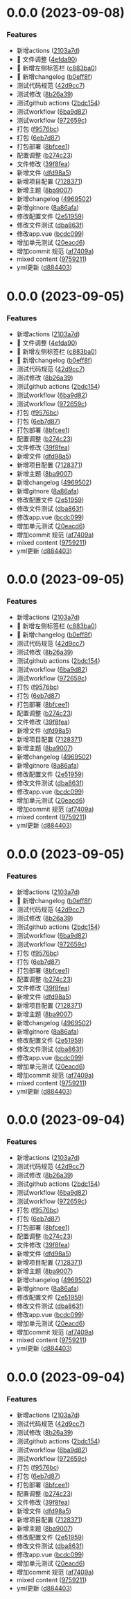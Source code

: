 # 0.0.0 (2023-09-08)


### Features

*  新增actions ([2103a7d](https://github.com/bestHandsome/vue3-blog/commit/2103a7dc34313160b42b277a3857e7b0340ebcf4))
* 🎸 文件调整 ([4efda90](https://github.com/bestHandsome/vue3-blog/commit/4efda907b98f21357e445b536a90aa89875f6b5d))
* 🎸 新增左侧标签栏 ([c883ba0](https://github.com/bestHandsome/vue3-blog/commit/c883ba0521a995bc8f0fd5b3cbedf6e8e008c000))
* 🎸 新增changelog ([b0eff8f](https://github.com/bestHandsome/vue3-blog/commit/b0eff8f9455de0ae7e0126eb33f7c3f7f8c8cd1c))
* 测试代码规范 ([42d9cc7](https://github.com/bestHandsome/vue3-blog/commit/42d9cc7d7d98e9fca598e28c62df756d40bc732c))
* 测试修改 ([8b26a39](https://github.com/bestHandsome/vue3-blog/commit/8b26a391c1a37ddfc4042d86aa43f584d55b5f99))
* 测试github actions ([2bdc154](https://github.com/bestHandsome/vue3-blog/commit/2bdc1544e1516686282112eae1e7bcc19177a294))
* 测试workflow ([6ba9d82](https://github.com/bestHandsome/vue3-blog/commit/6ba9d827619eda2e29cde44e1aa6262c966a08de))
* 测试workflow ([972659c](https://github.com/bestHandsome/vue3-blog/commit/972659c8d3031a8442d45d6cb0dfa42e79b7d619))
* 打包 ([f9576bc](https://github.com/bestHandsome/vue3-blog/commit/f9576bc8e4cd2a14658b250c9ea985e0b6b6c6f8))
* 打包 ([6eb7d87](https://github.com/bestHandsome/vue3-blog/commit/6eb7d87e97940b2b2e49d4d5c5f055355b8dae42))
* 打包部署 ([8bfcee1](https://github.com/bestHandsome/vue3-blog/commit/8bfcee118bb5a124ea99cce940d9fefccb6285ba))
* 配置调整 ([b274c23](https://github.com/bestHandsome/vue3-blog/commit/b274c23c5853283d78f6b551e650b353dbb91e5a))
* 文件修改 ([39f8fea](https://github.com/bestHandsome/vue3-blog/commit/39f8fea8a404d6e69fad342067deb39768ec7a6d))
* 新增文件 ([dfd98a5](https://github.com/bestHandsome/vue3-blog/commit/dfd98a59f58952f3ca0a0add744a8f4b76183421))
* 新增项目配置 ([7128371](https://github.com/bestHandsome/vue3-blog/commit/712837153d01765b18820e050ae8b1cacd484ca0))
* 新增主题 ([8ba9007](https://github.com/bestHandsome/vue3-blog/commit/8ba9007319a2fc24be5678484fda73d7918d0e46))
* 新增changelog ([4969502](https://github.com/bestHandsome/vue3-blog/commit/4969502df72e5a43c4d511b0a84daf0712d11592))
* 新增gitnore ([8a86afa](https://github.com/bestHandsome/vue3-blog/commit/8a86afa8e440cd70fbb4cbf516026693c767f99d))
* 修改配置文件 ([2e51959](https://github.com/bestHandsome/vue3-blog/commit/2e519595e0d7de5aeda0221f6b2861ee1e0c56ca))
* 修改文件测试 ([dba863f](https://github.com/bestHandsome/vue3-blog/commit/dba863f0a1f708353ad941da9a0257891c904bbe))
* 修改app.vue ([bcdc099](https://github.com/bestHandsome/vue3-blog/commit/bcdc099cd9eedf59ff046f2d9082a9a77850aa77))
* 增加单元测试 ([20eacd6](https://github.com/bestHandsome/vue3-blog/commit/20eacd6a9a4aa9d1aec88dff7115a8639bb3223e))
* 增加commit 规范 ([af7409a](https://github.com/bestHandsome/vue3-blog/commit/af7409af9d6e4a084c09e186cb3a397123465108))
* mixed content ([9759211](https://github.com/bestHandsome/vue3-blog/commit/97592115ba8305867aeee357352ff758ac7f0f68))
* yml更新 ([d884403](https://github.com/bestHandsome/vue3-blog/commit/d884403b0c54e53a686074c475d6c60ec7352e74))



# 0.0.0 (2023-09-05)


### Features

*  新增actions ([2103a7d](https://github.com/bestHandsome/vue3-blog/commit/2103a7dc34313160b42b277a3857e7b0340ebcf4))
* 🎸 文件调整 ([4efda90](https://github.com/bestHandsome/vue3-blog/commit/4efda907b98f21357e445b536a90aa89875f6b5d))
* 🎸 新增左侧标签栏 ([c883ba0](https://github.com/bestHandsome/vue3-blog/commit/c883ba0521a995bc8f0fd5b3cbedf6e8e008c000))
* 🎸 新增changelog ([b0eff8f](https://github.com/bestHandsome/vue3-blog/commit/b0eff8f9455de0ae7e0126eb33f7c3f7f8c8cd1c))
* 测试代码规范 ([42d9cc7](https://github.com/bestHandsome/vue3-blog/commit/42d9cc7d7d98e9fca598e28c62df756d40bc732c))
* 测试修改 ([8b26a39](https://github.com/bestHandsome/vue3-blog/commit/8b26a391c1a37ddfc4042d86aa43f584d55b5f99))
* 测试github actions ([2bdc154](https://github.com/bestHandsome/vue3-blog/commit/2bdc1544e1516686282112eae1e7bcc19177a294))
* 测试workflow ([6ba9d82](https://github.com/bestHandsome/vue3-blog/commit/6ba9d827619eda2e29cde44e1aa6262c966a08de))
* 测试workflow ([972659c](https://github.com/bestHandsome/vue3-blog/commit/972659c8d3031a8442d45d6cb0dfa42e79b7d619))
* 打包 ([f9576bc](https://github.com/bestHandsome/vue3-blog/commit/f9576bc8e4cd2a14658b250c9ea985e0b6b6c6f8))
* 打包 ([6eb7d87](https://github.com/bestHandsome/vue3-blog/commit/6eb7d87e97940b2b2e49d4d5c5f055355b8dae42))
* 打包部署 ([8bfcee1](https://github.com/bestHandsome/vue3-blog/commit/8bfcee118bb5a124ea99cce940d9fefccb6285ba))
* 配置调整 ([b274c23](https://github.com/bestHandsome/vue3-blog/commit/b274c23c5853283d78f6b551e650b353dbb91e5a))
* 文件修改 ([39f8fea](https://github.com/bestHandsome/vue3-blog/commit/39f8fea8a404d6e69fad342067deb39768ec7a6d))
* 新增文件 ([dfd98a5](https://github.com/bestHandsome/vue3-blog/commit/dfd98a59f58952f3ca0a0add744a8f4b76183421))
* 新增项目配置 ([7128371](https://github.com/bestHandsome/vue3-blog/commit/712837153d01765b18820e050ae8b1cacd484ca0))
* 新增主题 ([8ba9007](https://github.com/bestHandsome/vue3-blog/commit/8ba9007319a2fc24be5678484fda73d7918d0e46))
* 新增changelog ([4969502](https://github.com/bestHandsome/vue3-blog/commit/4969502df72e5a43c4d511b0a84daf0712d11592))
* 新增gitnore ([8a86afa](https://github.com/bestHandsome/vue3-blog/commit/8a86afa8e440cd70fbb4cbf516026693c767f99d))
* 修改配置文件 ([2e51959](https://github.com/bestHandsome/vue3-blog/commit/2e519595e0d7de5aeda0221f6b2861ee1e0c56ca))
* 修改文件测试 ([dba863f](https://github.com/bestHandsome/vue3-blog/commit/dba863f0a1f708353ad941da9a0257891c904bbe))
* 修改app.vue ([bcdc099](https://github.com/bestHandsome/vue3-blog/commit/bcdc099cd9eedf59ff046f2d9082a9a77850aa77))
* 增加单元测试 ([20eacd6](https://github.com/bestHandsome/vue3-blog/commit/20eacd6a9a4aa9d1aec88dff7115a8639bb3223e))
* 增加commit 规范 ([af7409a](https://github.com/bestHandsome/vue3-blog/commit/af7409af9d6e4a084c09e186cb3a397123465108))
* mixed content ([9759211](https://github.com/bestHandsome/vue3-blog/commit/97592115ba8305867aeee357352ff758ac7f0f68))
* yml更新 ([d884403](https://github.com/bestHandsome/vue3-blog/commit/d884403b0c54e53a686074c475d6c60ec7352e74))



# 0.0.0 (2023-09-05)


### Features

*  新增actions ([2103a7d](https://github.com/bestHandsome/vue3-blog/commit/2103a7dc34313160b42b277a3857e7b0340ebcf4))
* 🎸 新增左侧标签栏 ([c883ba0](https://github.com/bestHandsome/vue3-blog/commit/c883ba0521a995bc8f0fd5b3cbedf6e8e008c000))
* 🎸 新增changelog ([b0eff8f](https://github.com/bestHandsome/vue3-blog/commit/b0eff8f9455de0ae7e0126eb33f7c3f7f8c8cd1c))
* 测试代码规范 ([42d9cc7](https://github.com/bestHandsome/vue3-blog/commit/42d9cc7d7d98e9fca598e28c62df756d40bc732c))
* 测试修改 ([8b26a39](https://github.com/bestHandsome/vue3-blog/commit/8b26a391c1a37ddfc4042d86aa43f584d55b5f99))
* 测试github actions ([2bdc154](https://github.com/bestHandsome/vue3-blog/commit/2bdc1544e1516686282112eae1e7bcc19177a294))
* 测试workflow ([6ba9d82](https://github.com/bestHandsome/vue3-blog/commit/6ba9d827619eda2e29cde44e1aa6262c966a08de))
* 测试workflow ([972659c](https://github.com/bestHandsome/vue3-blog/commit/972659c8d3031a8442d45d6cb0dfa42e79b7d619))
* 打包 ([f9576bc](https://github.com/bestHandsome/vue3-blog/commit/f9576bc8e4cd2a14658b250c9ea985e0b6b6c6f8))
* 打包 ([6eb7d87](https://github.com/bestHandsome/vue3-blog/commit/6eb7d87e97940b2b2e49d4d5c5f055355b8dae42))
* 打包部署 ([8bfcee1](https://github.com/bestHandsome/vue3-blog/commit/8bfcee118bb5a124ea99cce940d9fefccb6285ba))
* 配置调整 ([b274c23](https://github.com/bestHandsome/vue3-blog/commit/b274c23c5853283d78f6b551e650b353dbb91e5a))
* 文件修改 ([39f8fea](https://github.com/bestHandsome/vue3-blog/commit/39f8fea8a404d6e69fad342067deb39768ec7a6d))
* 新增文件 ([dfd98a5](https://github.com/bestHandsome/vue3-blog/commit/dfd98a59f58952f3ca0a0add744a8f4b76183421))
* 新增项目配置 ([7128371](https://github.com/bestHandsome/vue3-blog/commit/712837153d01765b18820e050ae8b1cacd484ca0))
* 新增主题 ([8ba9007](https://github.com/bestHandsome/vue3-blog/commit/8ba9007319a2fc24be5678484fda73d7918d0e46))
* 新增changelog ([4969502](https://github.com/bestHandsome/vue3-blog/commit/4969502df72e5a43c4d511b0a84daf0712d11592))
* 新增gitnore ([8a86afa](https://github.com/bestHandsome/vue3-blog/commit/8a86afa8e440cd70fbb4cbf516026693c767f99d))
* 修改配置文件 ([2e51959](https://github.com/bestHandsome/vue3-blog/commit/2e519595e0d7de5aeda0221f6b2861ee1e0c56ca))
* 修改文件测试 ([dba863f](https://github.com/bestHandsome/vue3-blog/commit/dba863f0a1f708353ad941da9a0257891c904bbe))
* 修改app.vue ([bcdc099](https://github.com/bestHandsome/vue3-blog/commit/bcdc099cd9eedf59ff046f2d9082a9a77850aa77))
* 增加单元测试 ([20eacd6](https://github.com/bestHandsome/vue3-blog/commit/20eacd6a9a4aa9d1aec88dff7115a8639bb3223e))
* 增加commit 规范 ([af7409a](https://github.com/bestHandsome/vue3-blog/commit/af7409af9d6e4a084c09e186cb3a397123465108))
* mixed content ([9759211](https://github.com/bestHandsome/vue3-blog/commit/97592115ba8305867aeee357352ff758ac7f0f68))
* yml更新 ([d884403](https://github.com/bestHandsome/vue3-blog/commit/d884403b0c54e53a686074c475d6c60ec7352e74))



# 0.0.0 (2023-09-05)


### Features

*  新增actions ([2103a7d](https://github.com/bestHandsome/vue3-blog/commit/2103a7dc34313160b42b277a3857e7b0340ebcf4))
* 🎸 新增changelog ([b0eff8f](https://github.com/bestHandsome/vue3-blog/commit/b0eff8f9455de0ae7e0126eb33f7c3f7f8c8cd1c))
* 测试代码规范 ([42d9cc7](https://github.com/bestHandsome/vue3-blog/commit/42d9cc7d7d98e9fca598e28c62df756d40bc732c))
* 测试修改 ([8b26a39](https://github.com/bestHandsome/vue3-blog/commit/8b26a391c1a37ddfc4042d86aa43f584d55b5f99))
* 测试github actions ([2bdc154](https://github.com/bestHandsome/vue3-blog/commit/2bdc1544e1516686282112eae1e7bcc19177a294))
* 测试workflow ([6ba9d82](https://github.com/bestHandsome/vue3-blog/commit/6ba9d827619eda2e29cde44e1aa6262c966a08de))
* 测试workflow ([972659c](https://github.com/bestHandsome/vue3-blog/commit/972659c8d3031a8442d45d6cb0dfa42e79b7d619))
* 打包 ([f9576bc](https://github.com/bestHandsome/vue3-blog/commit/f9576bc8e4cd2a14658b250c9ea985e0b6b6c6f8))
* 打包 ([6eb7d87](https://github.com/bestHandsome/vue3-blog/commit/6eb7d87e97940b2b2e49d4d5c5f055355b8dae42))
* 打包部署 ([8bfcee1](https://github.com/bestHandsome/vue3-blog/commit/8bfcee118bb5a124ea99cce940d9fefccb6285ba))
* 配置调整 ([b274c23](https://github.com/bestHandsome/vue3-blog/commit/b274c23c5853283d78f6b551e650b353dbb91e5a))
* 文件修改 ([39f8fea](https://github.com/bestHandsome/vue3-blog/commit/39f8fea8a404d6e69fad342067deb39768ec7a6d))
* 新增文件 ([dfd98a5](https://github.com/bestHandsome/vue3-blog/commit/dfd98a59f58952f3ca0a0add744a8f4b76183421))
* 新增项目配置 ([7128371](https://github.com/bestHandsome/vue3-blog/commit/712837153d01765b18820e050ae8b1cacd484ca0))
* 新增主题 ([8ba9007](https://github.com/bestHandsome/vue3-blog/commit/8ba9007319a2fc24be5678484fda73d7918d0e46))
* 新增changelog ([4969502](https://github.com/bestHandsome/vue3-blog/commit/4969502df72e5a43c4d511b0a84daf0712d11592))
* 新增gitnore ([8a86afa](https://github.com/bestHandsome/vue3-blog/commit/8a86afa8e440cd70fbb4cbf516026693c767f99d))
* 修改配置文件 ([2e51959](https://github.com/bestHandsome/vue3-blog/commit/2e519595e0d7de5aeda0221f6b2861ee1e0c56ca))
* 修改文件测试 ([dba863f](https://github.com/bestHandsome/vue3-blog/commit/dba863f0a1f708353ad941da9a0257891c904bbe))
* 修改app.vue ([bcdc099](https://github.com/bestHandsome/vue3-blog/commit/bcdc099cd9eedf59ff046f2d9082a9a77850aa77))
* 增加单元测试 ([20eacd6](https://github.com/bestHandsome/vue3-blog/commit/20eacd6a9a4aa9d1aec88dff7115a8639bb3223e))
* 增加commit 规范 ([af7409a](https://github.com/bestHandsome/vue3-blog/commit/af7409af9d6e4a084c09e186cb3a397123465108))
* mixed content ([9759211](https://github.com/bestHandsome/vue3-blog/commit/97592115ba8305867aeee357352ff758ac7f0f68))
* yml更新 ([d884403](https://github.com/bestHandsome/vue3-blog/commit/d884403b0c54e53a686074c475d6c60ec7352e74))



# 0.0.0 (2023-09-04)


### Features

*  新增actions ([2103a7d](https://github.com/bestHandsome/vue3-blog/commit/2103a7dc34313160b42b277a3857e7b0340ebcf4))
* 测试代码规范 ([42d9cc7](https://github.com/bestHandsome/vue3-blog/commit/42d9cc7d7d98e9fca598e28c62df756d40bc732c))
* 测试修改 ([8b26a39](https://github.com/bestHandsome/vue3-blog/commit/8b26a391c1a37ddfc4042d86aa43f584d55b5f99))
* 测试github actions ([2bdc154](https://github.com/bestHandsome/vue3-blog/commit/2bdc1544e1516686282112eae1e7bcc19177a294))
* 测试workflow ([6ba9d82](https://github.com/bestHandsome/vue3-blog/commit/6ba9d827619eda2e29cde44e1aa6262c966a08de))
* 测试workflow ([972659c](https://github.com/bestHandsome/vue3-blog/commit/972659c8d3031a8442d45d6cb0dfa42e79b7d619))
* 打包 ([f9576bc](https://github.com/bestHandsome/vue3-blog/commit/f9576bc8e4cd2a14658b250c9ea985e0b6b6c6f8))
* 打包 ([6eb7d87](https://github.com/bestHandsome/vue3-blog/commit/6eb7d87e97940b2b2e49d4d5c5f055355b8dae42))
* 打包部署 ([8bfcee1](https://github.com/bestHandsome/vue3-blog/commit/8bfcee118bb5a124ea99cce940d9fefccb6285ba))
* 配置调整 ([b274c23](https://github.com/bestHandsome/vue3-blog/commit/b274c23c5853283d78f6b551e650b353dbb91e5a))
* 文件修改 ([39f8fea](https://github.com/bestHandsome/vue3-blog/commit/39f8fea8a404d6e69fad342067deb39768ec7a6d))
* 新增文件 ([dfd98a5](https://github.com/bestHandsome/vue3-blog/commit/dfd98a59f58952f3ca0a0add744a8f4b76183421))
* 新增项目配置 ([7128371](https://github.com/bestHandsome/vue3-blog/commit/712837153d01765b18820e050ae8b1cacd484ca0))
* 新增主题 ([8ba9007](https://github.com/bestHandsome/vue3-blog/commit/8ba9007319a2fc24be5678484fda73d7918d0e46))
* 新增changelog ([4969502](https://github.com/bestHandsome/vue3-blog/commit/4969502df72e5a43c4d511b0a84daf0712d11592))
* 新增gitnore ([8a86afa](https://github.com/bestHandsome/vue3-blog/commit/8a86afa8e440cd70fbb4cbf516026693c767f99d))
* 修改配置文件 ([2e51959](https://github.com/bestHandsome/vue3-blog/commit/2e519595e0d7de5aeda0221f6b2861ee1e0c56ca))
* 修改文件测试 ([dba863f](https://github.com/bestHandsome/vue3-blog/commit/dba863f0a1f708353ad941da9a0257891c904bbe))
* 修改app.vue ([bcdc099](https://github.com/bestHandsome/vue3-blog/commit/bcdc099cd9eedf59ff046f2d9082a9a77850aa77))
* 增加单元测试 ([20eacd6](https://github.com/bestHandsome/vue3-blog/commit/20eacd6a9a4aa9d1aec88dff7115a8639bb3223e))
* 增加commit 规范 ([af7409a](https://github.com/bestHandsome/vue3-blog/commit/af7409af9d6e4a084c09e186cb3a397123465108))
* mixed content ([9759211](https://github.com/bestHandsome/vue3-blog/commit/97592115ba8305867aeee357352ff758ac7f0f68))
* yml更新 ([d884403](https://github.com/bestHandsome/vue3-blog/commit/d884403b0c54e53a686074c475d6c60ec7352e74))



# 0.0.0 (2023-09-04)


### Features

*  新增actions ([2103a7d](https://github.com/bestHandsome/vue3-blog/commit/2103a7dc34313160b42b277a3857e7b0340ebcf4))
* 测试代码规范 ([42d9cc7](https://github.com/bestHandsome/vue3-blog/commit/42d9cc7d7d98e9fca598e28c62df756d40bc732c))
* 测试修改 ([8b26a39](https://github.com/bestHandsome/vue3-blog/commit/8b26a391c1a37ddfc4042d86aa43f584d55b5f99))
* 测试github actions ([2bdc154](https://github.com/bestHandsome/vue3-blog/commit/2bdc1544e1516686282112eae1e7bcc19177a294))
* 测试workflow ([6ba9d82](https://github.com/bestHandsome/vue3-blog/commit/6ba9d827619eda2e29cde44e1aa6262c966a08de))
* 测试workflow ([972659c](https://github.com/bestHandsome/vue3-blog/commit/972659c8d3031a8442d45d6cb0dfa42e79b7d619))
* 打包 ([f9576bc](https://github.com/bestHandsome/vue3-blog/commit/f9576bc8e4cd2a14658b250c9ea985e0b6b6c6f8))
* 打包 ([6eb7d87](https://github.com/bestHandsome/vue3-blog/commit/6eb7d87e97940b2b2e49d4d5c5f055355b8dae42))
* 打包部署 ([8bfcee1](https://github.com/bestHandsome/vue3-blog/commit/8bfcee118bb5a124ea99cce940d9fefccb6285ba))
* 配置调整 ([b274c23](https://github.com/bestHandsome/vue3-blog/commit/b274c23c5853283d78f6b551e650b353dbb91e5a))
* 文件修改 ([39f8fea](https://github.com/bestHandsome/vue3-blog/commit/39f8fea8a404d6e69fad342067deb39768ec7a6d))
* 新增文件 ([dfd98a5](https://github.com/bestHandsome/vue3-blog/commit/dfd98a59f58952f3ca0a0add744a8f4b76183421))
* 新增项目配置 ([7128371](https://github.com/bestHandsome/vue3-blog/commit/712837153d01765b18820e050ae8b1cacd484ca0))
* 新增主题 ([8ba9007](https://github.com/bestHandsome/vue3-blog/commit/8ba9007319a2fc24be5678484fda73d7918d0e46))
* 修改配置文件 ([2e51959](https://github.com/bestHandsome/vue3-blog/commit/2e519595e0d7de5aeda0221f6b2861ee1e0c56ca))
* 修改文件测试 ([dba863f](https://github.com/bestHandsome/vue3-blog/commit/dba863f0a1f708353ad941da9a0257891c904bbe))
* 修改app.vue ([bcdc099](https://github.com/bestHandsome/vue3-blog/commit/bcdc099cd9eedf59ff046f2d9082a9a77850aa77))
* 增加单元测试 ([20eacd6](https://github.com/bestHandsome/vue3-blog/commit/20eacd6a9a4aa9d1aec88dff7115a8639bb3223e))
* 增加commit 规范 ([af7409a](https://github.com/bestHandsome/vue3-blog/commit/af7409af9d6e4a084c09e186cb3a397123465108))
* mixed content ([9759211](https://github.com/bestHandsome/vue3-blog/commit/97592115ba8305867aeee357352ff758ac7f0f68))
* yml更新 ([d884403](https://github.com/bestHandsome/vue3-blog/commit/d884403b0c54e53a686074c475d6c60ec7352e74))




